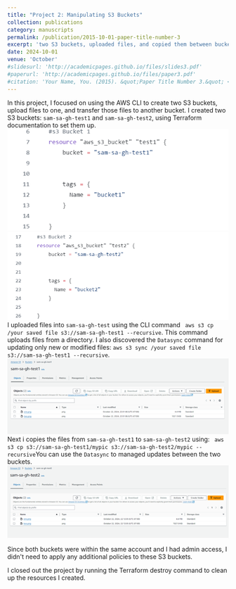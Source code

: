 ```yaml
---
title: "Project 2: Manipulating S3 Buckets"
collection: publications
category: manuscripts
permalink: /publication/2015-10-01-paper-title-number-3
excerpt: 'two S3 buckets, uploaded files, and copied them between buckets using AWS CLI.'
date: 2024-10-01
venue: 'October'
#slidesurl: 'http://academicpages.github.io/files/slides3.pdf'
#paperurl: 'http://academicpages.github.io/files/paper3.pdf'
#citation: 'Your Name, You. (2015). &quot;Paper Title Number 3.&quot; <i>Journal 1</i>. 1(3).'
---
```


In this project, I focused on using the AWS CLI to create two S3 buckets, upload files to one, and transfer those files to another bucket.
I created two S3 buckets: ```sam-sa-gh-test1``` and ```sam-sa-gh-test2```, using Terraform documentation to set them up.
![Profile Image](../images/Pic1.png) ![Profile Image](../images/Pic2.png)
I uploaded files into ```sam-sa-gh-test``` using the CLI command ``` aws s3 cp /your saved file s3://sam-sa-gh-test1 --recursive```. This command uploads files from a directory. I also discovered the ```Datasync``` command for updating only new or modified files: ```aws s3 sync /your saved file s3://sam-sa-gh-test1 --recursive```. 
![Profile Image](../images/Pict3.png)
Next i copies the files from ```sam-sa-gh-test1``` to ```sam-sa-gh-test2``` using: ``` aws s3 cp s3://sam-sa-gh-test1/mypic s3://sam-sa-gh-test2/mypic --recursive```You can use the ```Datasync``` to managed updates between the two buckets. 
![Profile Image](../images/Pict4.png)

Since both buckets were within the same account and I had admin access, I didn't need to apply any additional policies to these S3 buckets.

I closed out the project by running the Terraform destroy command to clean up the resources I created.


